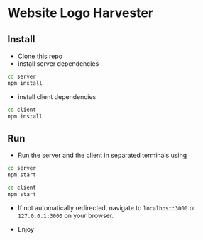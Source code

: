 # Website Logo Harvester

## Install

-   Clone this repo
-   install server dependencies

```bash
cd server
npm install
```

-   install client dependencies

```bash
cd client
npm install
```

## Run

-   Run the server and the client in separated terminals using

```bash
cd server
npm start
```

```bash
cd client
npm start
```

-   If not automatically redirected, navigate to `localhost:3000` or `127.0.0.1:3000` on your browser.

-   Enjoy
